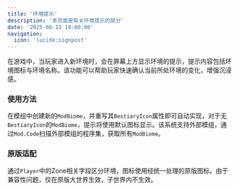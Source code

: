 ```yaml
---
title: '环境提示'
description: '本页面是有关环境提示的部分'
date: '2025-08-13 19:00:00'
navigation:
  icon: 'lucide:signpost'
---
```


在游戏中，当玩家进入新环境时，会在屏幕上方显示环境的提示，提示内容包括环境图标与环境名称。该功能可以帮助玩家快速确认当前所处环境的变化，增强沉浸感。

### 使用方法

在模组中创建新的`ModBiome`，并重写其`BestiaryIcon`属性即可自动实现，对于无`BestiaryIcon`的`ModBiome`，提示将使用默认图标显示。该系统支持外部模组，通过`Mod.Code`扫描外部模组的程序集，获取所有`ModBiome`。

### 原版适配

通过`Player`中的Zone相关字段区分环境，图标使用经统一处理的原版图标。由于兼容性问题，仅在原版大世界生效，子世界内不生效。
